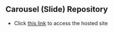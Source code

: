 ## Carousel (Slide) Repository

- Click [this link](https://blueybells.github.io/ZuriCarousel/) to access the hosted site
